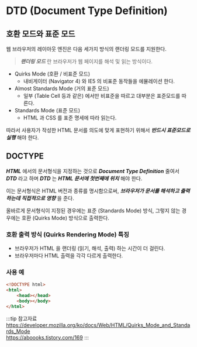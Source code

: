 # DTD (Document Type Definition)

## 호환 모드와 표준 모드

웹 브라우저의 레이아웃 엔진은 다음 세가지 방식의 랜더링 모드를 지원한다.

> _**랜더링 모드**_ 란 브라우저가 웹 페이지를 해석 및 읽는 방식이다.

* Quirks Mode (호환 / 비표준 모드)
  * 내비게이터 (Navigator 4) 와 IE5 의 비표준 동작들을 에뮬레이션 한다.
* Almost Standards Mode (거의 표준 모드)
  * 일부 (Table Cell 등과 같은) 에서만 비표준을 따르고 대부분은 표준모드를 따른다.
* Standards Mode (표준 모드)
  * HTML 과 CSS 를 표준 명세에 따라 읽는다.

따라서 사용자가 작성한 HTML 문서를 의도에 맞게 표현하기 위해서 _**반드시 표준모드로 실행**_ 해야 한다.

## DOCTYPE

_**HTML**_ 에서의 문서형식을 지정하는 것으로 _**Document Type Definition**_ 줄여서 _**DTD**_ 라고 하며 _**DTD**_ 는 _**HTML 문서에 첫번째에 위치**_ 해야 한다.

이는 문서형식은 HTML 버전과 종류를 명시함으로써, _**브라우저가 문서를 해석하고 출력하는데 직접적으로 영향**_ 을 준다.

올바르게 문서형식이 지정된 경우에는 표준 (Standards Mode) 방식, 그렇지 않는 경우에는 호환 (Quirks Mode) 방식으로 출력한다.

### 호환 출력 방식 (Quirks Rendering Mode) 특징

* 브라우저가 HTML 을 랜더링 (읽기, 해석, 출력) 하는 시간이 더 걸린다.
* 브라우저마다 HTML 출력을 각각 다르게 출력한다.

### 사용 예

```html
<!DOCTYPE html>
<html>
    <head></head>
    <body></body>
</html>
```

:::tip 참고자료
<https://developer.mozilla.org/ko/docs/Web/HTML/Quirks_Mode_and_Standards_Mode>  
<https://aboooks.tistory.com/169>
:::